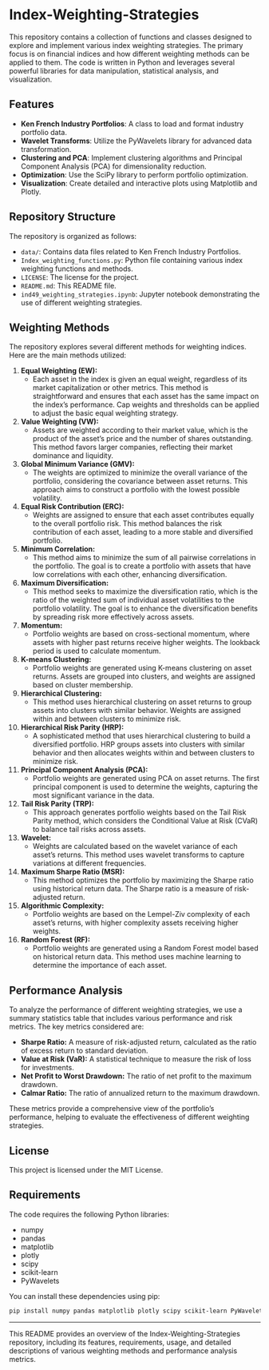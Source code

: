 # Index-Weighting-Strategies

This repository contains a collection of functions and classes designed to explore and implement various index weighting strategies. The primary focus is on financial indices and how different weighting methods can be applied to them. The code is written in Python and leverages several powerful libraries for data manipulation, statistical analysis, and visualization.

## Features

- **Ken French Industry Portfolios**: A class to load and format industry portfolio data.
- **Wavelet Transforms**: Utilize the PyWavelets library for advanced data transformation.
- **Clustering and PCA**: Implement clustering algorithms and Principal Component Analysis (PCA) for dimensionality reduction.
- **Optimization**: Use the SciPy library to perform portfolio optimization.
- **Visualization**: Create detailed and interactive plots using Matplotlib and Plotly.

## Repository Structure

The repository is organized as follows:

- `data/`: Contains data files related to Ken French Industry Portfolios.
- `Index_weighting_functions.py`: Python file containing various index weighting functions and methods.
- `LICENSE`: The license for the project.
- `README.md`: This README file.
- `ind49_weighting_strategies.ipynb`: Jupyter notebook demonstrating the use of different weighting strategies.

## Weighting Methods

The repository explores several different methods for weighting indices. Here are the main methods utilized:

1. **Equal Weighting (EW):**
   - Each asset in the index is given an equal weight, regardless of its market capitalization or other metrics. This method is straightforward and ensures that each asset has the same impact on the index’s performance. Cap weights and thresholds can be applied to adjust the basic equal weighting strategy.
2. **Value Weighting (VW):**
   - Assets are weighted according to their market value, which is the product of the asset’s price and the number of shares outstanding. This method favors larger companies, reflecting their market dominance and liquidity.
3. **Global Minimum Variance (GMV):**
   - The weights are optimized to minimize the overall variance of the portfolio, considering the covariance between asset returns. This approach aims to construct a portfolio with the lowest possible volatility.
4. **Equal Risk Contribution (ERC):**
   - Weights are assigned to ensure that each asset contributes equally to the overall portfolio risk. This method balances the risk contribution of each asset, leading to a more stable and diversified portfolio.
5. **Minimum Correlation:**
   - This method aims to minimize the sum of all pairwise correlations in the portfolio. The goal is to create a portfolio with assets that have low correlations with each other, enhancing diversification.
6. **Maximum Diversification:**
   - This method seeks to maximize the diversification ratio, which is the ratio of the weighted sum of individual asset volatilities to the portfolio volatility. The goal is to enhance the diversification benefits by spreading risk more effectively across assets.
7. **Momentum:**
   - Portfolio weights are based on cross-sectional momentum, where assets with higher past returns receive higher weights. The lookback period is used to calculate momentum.
8. **K-means Clustering:**
   - Portfolio weights are generated using K-means clustering on asset returns. Assets are grouped into clusters, and weights are assigned based on cluster membership.
9. **Hierarchical Clustering:**
   - This method uses hierarchical clustering on asset returns to group assets into clusters with similar behavior. Weights are assigned within and between clusters to minimize risk.
10. **Hierarchical Risk Parity (HRP):**
    - A sophisticated method that uses hierarchical clustering to build a diversified portfolio. HRP groups assets into clusters with similar behavior and then allocates weights within and between clusters to minimize risk.
11. **Principal Component Analysis (PCA):**
    - Portfolio weights are generated using PCA on asset returns. The first principal component is used to determine the weights, capturing the most significant variance in the data.
12. **Tail Risk Parity (TRP):**
    - This approach generates portfolio weights based on the Tail Risk Parity method, which considers the Conditional Value at Risk (CVaR) to balance tail risks across assets.
13. **Wavelet:**
    - Weights are calculated based on the wavelet variance of each asset’s returns. This method uses wavelet transforms to capture variations at different frequencies.
14. **Maximum Sharpe Ratio (MSR):**
    - This method optimizes the portfolio by maximizing the Sharpe ratio using historical return data. The Sharpe ratio is a measure of risk-adjusted return.
15. **Algorithmic Complexity:**
    - Portfolio weights are based on the Lempel-Ziv complexity of each asset’s returns, with higher complexity assets receiving higher weights.
16. **Random Forest (RF):**
    - Portfolio weights are generated using a Random Forest model based on historical return data. This method uses machine learning to determine the importance of each asset.

## Performance Analysis

To analyze the performance of different weighting strategies, we use a summary statistics table that includes various performance and risk metrics. The key metrics considered are:

- **Sharpe Ratio:** A measure of risk-adjusted return, calculated as the ratio of excess return to standard deviation.
- **Value at Risk (VaR):** A statistical technique to measure the risk of loss for investments.
- **Net Profit to Worst Drawdown:** The ratio of net profit to the maximum drawdown.
- **Calmar Ratio:** The ratio of annualized return to the maximum drawdown.

These metrics provide a comprehensive view of the portfolio’s performance, helping to evaluate the effectiveness of different weighting strategies.

## License

This project is licensed under the MIT License.

## Requirements

The code requires the following Python libraries:

- numpy
- pandas
- matplotlib
- plotly
- scipy
- scikit-learn
- PyWavelets

You can install these dependencies using pip:

```bash
pip install numpy pandas matplotlib plotly scipy scikit-learn PyWavelets
```

---

This README provides an overview of the Index-Weighting-Strategies repository, including its features, requirements, usage, and detailed descriptions of various weighting methods and performance analysis metrics.
